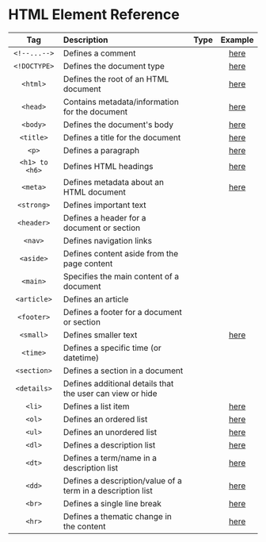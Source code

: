 # HTML Element Reference

|Tag|Description|Type|Example|
|:-:|:-|:-:|:-:|
|`<!--...-->`|Defines a comment| |[here](src/comment.html)|
|`<!DOCTYPE>`|Defines the document type| |[here](src/example_01.html)|
|`<html>`|Defines the root of an HTML document| |[here](src/example_01.html)|
|`<head>`|Contains metadata/information for the document| |[here](src/example_01.html)|
|`<body>`|Defines the document's body| |[here](src/example_01.html)|
|`<title>`|Defines a title for the document| |[here](src/title.html)|
|`<p>`|Defines a paragraph| |[here](src/p.html)|
|`<h1> to <h6>`|Defines HTML headings| |[here](src/h1.html)|
|`<meta>`|Defines metadata about an HTML document| |[here](src/meta.html)|
|`<strong>`|Defines important text| | |
|`<header>`|Defines a header for a document or section| | |
|`<nav>`|Defines navigation links| | |
|`<aside>`|Defines content aside from the page content| | |
|`<main>`|Specifies the main content of a document| | |
|`<article>`|Defines an article| | |
|`<footer>`|Defines a footer for a document or section| | |
|`<small>`|Defines smaller text| |[here](src/small.html)|
|`<time>`|Defines a specific time (or datetime)| | |
|`<section>`|Defines a section in a document| | |
|`<details>`|Defines additional details that the user can view or hide| | |
|`<li>`|Defines a list item| |[here](src/ul.html)|
|`<ol>`|Defines an ordered list| |[here](src/ol.html)|
|`<ul>`|Defines an unordered list| |[here](src/ul.html)|
|`<dl>`|Defines a description list| |[here](src/dl.html)|
|`<dt>`|Defines a term/name in a description list| |[here](src/dl.html)|
|`<dd>`|Defines a description/value of a term in a description list| |[here](src/dl.html)|
|`<br>`|Defines a single line break| |[here](src/br.html)|
|`<hr>`|Defines a thematic change in the content| |[here](src/hr.html)|
